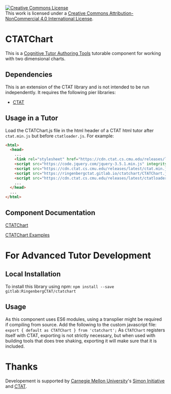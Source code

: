 <a rel="license" href="http://creativecommons.org/licenses/by-nc/4.0/"><img alt="Creative Commons License" style="border-width:0" src="https://i.creativecommons.org/l/by-nc/4.0/88x31.png" /></a><br />This work is licensed under a <a rel="license" href="http://creativecommons.org/licenses/by-nc/4.0/">Creative Commons Attribution-NonCommercial 4.0 International License</a>.

# CTATChart

This is a [Cognitive Tutor Authoring Tools](http://ctat.pact.cs.cmu.edu)
tutorable component for working with two dimensional charts.

## Dependencies

This is an extension of the CTAT library and is not intended to be run
independently.
It requires the following pier libraries:

- [CTAT](https://cdn.ctat.cmu.edu/latest/ctat.min.js)

## Usage in a Tutor

Load the CTATChart.js file in the html header of a CTAT html tutor after
`ctat.min.js` but before `ctatloader.js`. For example:

```html
<html>
  <head>
    ...
    <link rel="stylesheet" href="https://cdn.ctat.cs.cmu.edu/releases/latest/CTAT.min.css"/>
    <script src="https://code.jquery.com/jquery-3.5.1.min.js" integrity="sha256-9/aliU8dGd2tb6OSsuzixeV4y/faTqgFtohetphbbj0=" crossorigin="anonymous"></script>
    <script src="https://cdn.ctat.cs.cmu.edu/releases/latest/ctat.min.js"></script>
    <script src="https://ringenbergctat.gitlab.io/ctatchart/CTATChart.js"></script>
    <script src="https://cdn.ctat.cs.cmu.edu/releases/latest/ctatloader.js"></script>
    ...
  </head>
  ...
</html>

```

## Component Documentation

[CTATChart](./doc/CTATChart.md)

[CTATChart Examples](https://ringenbergctat.gitlab.io/ctatchart/)

#  For Advanced Tutor Development

## Local Installation

To install this library using npm:
`npm install --save gitlab:RingenbergCTAT/ctatchart`

## Usage

As this component uses ES6 modules, using a transplier might be required if
compiling from source.
Add the following to the custom javascript file:
`export { default as CTATChart } from 'ctatchart';`
As `CTATChart` registers itself with CTAT, exporting is not strictly necessary,
but when used with building tools that does tree shaking, exporting it will make
sure that it is included.

# Thanks

Developement is supported by
[Carnegie Mellon University](https://www.cmu.edu/)'s
[Simon Initiative](https://www.cmu.edu/simon/)
and [CTAT](http://ctat.pact.cs.cmu.edu/).
